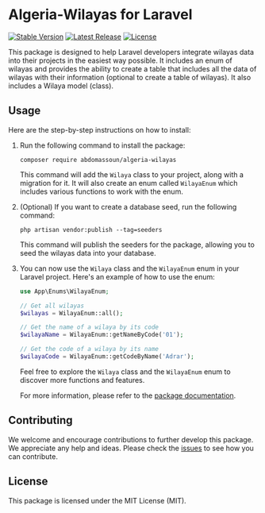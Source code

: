 # Algeria-Wilayas for Laravel

[![Stable Version](https://img.shields.io/github/v/tag/abdomassoun/Algeria-Wilayas)](https://github.com/abdomassoun/Algeria-Wilayas/releases/tag/v1.0)
[![Latest Release](https://img.shields.io/github/v/release/abdomassoun/Algeria-Wilayas?color=%233D9970)](https://github.com/abdomassoun/Algeria-Wilayas/releases/latest)
[![License](https://img.shields.io/packagist/l/abdomassoun/algeria-wilayas)](https://packagist.org/packages/abdomassoun/algeria-wilayas)

<!-- [![Total Downloads](https://img.shields.io/github/downloads/abdomassoun/Algeria-Wilayas/total)](https://github.com/abdomassoun/Algeria-Wilayas/releases) -->

This package is designed to help Laravel developers integrate wilayas data into their projects in the easiest way possible. It includes an enum of wilayas and provides the ability to create a table that includes all the data of wilayas with their information (optional to create a table of wilayas). It also includes a Wilaya model (class).

## Usage
Here are the step-by-step instructions on how to install:

1. Run the following command to install the package:
    ```shell
    composer require abdomassoun/algeria-wilayas
    ```
   This command will add the `Wilaya` class to your project, along with a migration for it. It will also create an enum called `WilayaEnum` which includes various functions to work with the enum.

2. (Optional) If you want to create a database seed, run the following command:
    ```shell
    php artisan vendor:publish --tag=seeders
    ```
   This command will publish the seeders for the package, allowing you to seed the wilayas data into your database.

3. You can now use the `Wilaya` class and the `WilayaEnum` enum in your Laravel project. Here's an example of how to use the enum:

   ```php
   use App\Enums\WilayaEnum;

   // Get all wilayas
   $wilayas = WilayaEnum::all();

   // Get the name of a wilaya by its code
   $wilayaName = WilayaEnum::getNameByCode('01');

   // Get the code of a wilaya by its name
   $wilayaCode = WilayaEnum::getCodeByName('Adrar');
   ```

   Feel free to explore the `Wilaya` class and the `WilayaEnum` enum to discover more functions and features.

   For more information, please refer to the [package documentation](https://github.com/abdomassoun/Algeria-Wilayas).

## Contributing
We welcome and encourage contributions to further develop this package. We appreciate any help and ideas. Please check the [issues](https://github.com/abdomassoun/Algeria-Wilayas/issues) to see how you can contribute.
## License
This package is licensed under the MIT License (MIT).